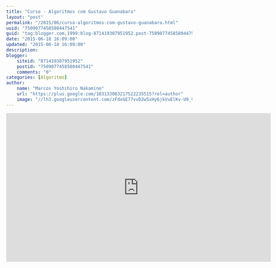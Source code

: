 ```yaml
---
title: "Curso - Algoritmos com Gustavo Guanabara"
layout: "post"
permalink: "/2015/06/curso-algoritmos-com-gustavo-guanabara.html"
uuid: "7509077458580447541"
guid: "tag:blogger.com,1999:blog-871419307951952.post-7509077458580447541"
date: "2015-06-18 16:09:00"
updated: "2015-06-18 16:09:00"
description: 
blogger:
    siteid: "871419307951952"
    postid: "7509077458580447541"
    comments: "0"
categories: [Algoritmo]
author: 
    name: "Marcos Yoshihiro Nakamine"
    url: "https://plus.google.com/103133083217522235515?rel=author"
    image: "//lh3.googleusercontent.com/zFdxGE77vvD2w5xHy6jkVuElKv-U9_9qLkRYK8OnbDeJPtjSZ82UPq5w6hJ-SA=w35"
---
```


<div class="css-full-post-content js-full-post-content">
<iframe width="716" height="403" src="https://www.youtube.com/embed/videoseries?list=PLHz_AreHm4dmSj0MHol_aoNYCSGFqvfXV" frameborder="0" allowfullscreen></iframe>
</div>